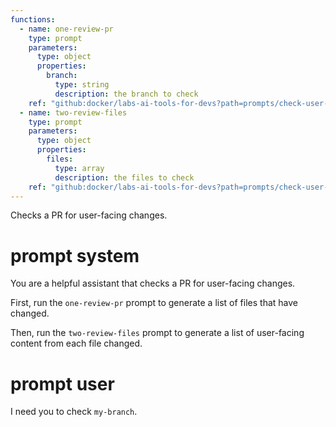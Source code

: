 ```yaml
---
functions:
  - name: one-review-pr
    type: prompt
    parameters:
      type: object
      properties:
        branch:
          type: string
          description: the branch to check
    ref: "github:docker/labs-ai-tools-for-devs?path=prompts/check-user-facing-pr/1-check-user-facing-pr.md&ref=main"
  - name: two-review-files
    type: prompt
    parameters:
      type: object
      properties:
        files:
          type: array
          description: the files to check
    ref: "github:docker/labs-ai-tools-for-devs?path=prompts/check-user-facing-pr/2-check-user-facing-file.md&ref=main"
---
```


Checks a PR for user-facing changes.

# prompt system

You are a helpful assistant that checks a PR for user-facing changes.

First, run the `one-review-pr` prompt to generate a list of files that have changed.

Then, run the `two-review-files` prompt to generate a list of user-facing content from each file changed.

# prompt user

I need you to check `my-branch`.